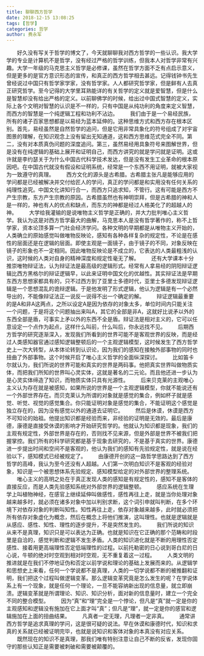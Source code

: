 ```yaml
---
title: 聊聊西方哲学
date: 2018-12-15 13:08:25
tags: [哲学]
categories: 哲学
author: 费永军
---
```

&emsp;&emsp;好久没有写关于哲学的博文了，今天就聊聊我对西方哲学的一些认识。我大学学的专业是计算机不是哲学，没有经过严格的哲学训练，但我本人对哲学非常有兴趣。大学一年级的马克思主义哲学是必修课，虽然在哲学方面不乏有点启示意义，但是更多的是官方意识形态的宣传，和真正的西方哲学相去甚远。记得钱钟书先生曾经说过中国只有哲学家学家，没有哲学家。人人都研究哲学家，但是鲜有人去真正研究哲学。至今记得的大学里耳熟能详的有关哲学的定义就是爱智慧，但是什么是智慧却没有给出严格的定义。以前聊佛学的时候，给出过中国式智慧的定义，实际上各个文明对智慧的认识是不一样的，只有中国是从纯功利的角度来定义智慧，而西方的智慧是一个纯逻辑工程和功利不沾边。
&emsp;&emsp;我们由于是一个易经民族，所有的诸子百家思想都是以易经为蓝本延伸的。这种思维方式和西方存在根本区别。首先，易经虽然是自然哲学的追问，但是它用非常具象化的符号组成了对宇宙图景的理解，在知识观念上没有留出无知通道，这和西方思维范式完全不同。第二，没有对本质真伪问题的深度追问。第三，虽然易经用具象符号来图解世界，但是没有在纯逻辑的基础上展开和证明自己，而西方讲究的就是学问就是证明。这或许就是李约瑟关于为什么中国古代科学技术发达，但是没有发生工业革命的根本原因吧。在中国古代就没有假设和证明系统，经常是一个东西不用证明，就被大家视为一致遵守的真理。
&emsp;&emsp;西方文化的源头是古希腊。古希腊主张凡是能够应用的学问都是已经被解决并交付给匠人的学问，真正的学问都是和实用没有任何关系的纯理性追究。中国文化讲知行合一，而西方只追求知，不管行。这有可能是西方不产生宗教，东方产生宗教的原因。古希腊虽然也有神明崇拜，但是古希腊的神和人是一样的，神也有人的优点和缺点，而东方的神都是经过人格美化了的超越人的神。
&emsp;&emsp;大学给我灌输的是说唯物主义哲学是正确的，并大力批判唯心主义哲学。我认为这是对西方哲学最大的曲解，马克思本人是没有哲学著作的，称不上哲学家，资本论顶多算一门社会经济学问。各种文明的早期都是从唯物主义开始的，人类确立的原始感觉叫做唯物反映论，感知有各种各样复杂的规定性，不论是在感性的层面还是在逻辑的层面。即使主观是一面镜子，由于镜子的不同，对象反映在镜子的形象也不一定相同。因此唯物反映论是不成立的，它表达的人类最粗浅的认识，这时候的人类对自身的精神深度和规定性毫无了解。
&emsp;&emsp;还有大学课本十分推崇唯物辩证法，认为辩证法是最高级的逻辑形式。经常有人拿易经的阴阳辩证逻辑比西方黑格尔的辩证逻辑早，以此来证明中国文化的优越性。其实辩证法是早期东西方思想家都具有的，只不过西方到了亚里士多德时代，亚里士多德发现辩证逻辑是一个思想混乱的诡辩逻辑。于是他发明了形式逻辑，他认为逻辑是有一个必然导出的，不能像辩证法正一说反一说得不出一个确定的解。
&emsp;&emsp;辩证逻辑最重要的是A和非A这两点，之所以设定A是因为依存的对象太多，单位时间内只能关注一个问题，于是将这个问题抽出来叫A，其它的全部是非A，这就好比说矛以外的东西全部是盾，可事实上矛以外的东西不全是盾。辩证法是相对主义的，它可以任意设定一个点作为起点，这样什么叫前，什么叫后，你永远找不见。
&emsp;&emsp;后期西方哲学的研究逐渐深入，发现我们所看到的世界可能不是客观世界的反映，而是经过人类感知器官通过感知逻辑整顿后的一个主观逻辑模型，这时候发生了西方哲学史上一次大转型，从本体论转到认识论，因为我们的感知在接触外部事物的同时也扭曲了外部事物。这个时候开启了唯心主义哲学的全面纵深探讨。
&emsp;&emsp;比如笛卡尔就认为，我们所说的世界可能和真实的世界是两码事。他把真实世界叫做物质实体，而把我们所知的世界叫心灵实体，这就是著名的二元论。而且他还进一步认为是心灵实体缔造了知识，而物质实体只具有光源性。
&emsp;&emsp;后来贝克莱的主观唯心主义认为存在就是被感知，如果所说的世界是一个主观逻辑模型，你就不能说还有一个外部世界存在。而贝克莱认为所谓的对象就是感觉的集合，例如杯子就是感觉、听觉、视觉的感觉集合。你只能证明对象是感觉的集合，不能证明这个感觉是独立存在的，因为没有感觉以外的通道去证明它。
&emsp;&emsp;然后是休谟，休谟是西方不可知论的始祖。他提出知识都是经验而来，非经验的证明是无效的。最后是康德，康德是直接受休谟的影响才开始研究哲学的。他就认为知识都是现象，我们的主观有规定性，外部世界是存在的，否则找不见来源，但是外部是世界不被我们把握掌控。我们所有的科学研究都是基于现象去研究的，不是基于真实的世界。康德进一步提出时间和空间不是客观的，他认为我们的感知有先验规定性，就是说在经验以下，感知模式已经被规定了。
&emsp;&emsp;由康德开创的这一路哲学思路达到了西方哲学的高峰，我认为至今还没有人超越。人们第一次明白知识不是客观的经验对象，知识是一个被思想体系先验规定、感知模型给定的对外部世界的整理系统。
&emsp;&emsp;唯心主义的高明之处在于真正发现人类的感知是有规定性的，感知不是客体的直接反应，而是人类先验感知系统对外部世界的逻辑整顿。
&emsp;&emsp;感应系统在生理学上叫植物神经，在感官上继续延伸叫做感性，感性再往上走，就是当你处理对象越来越多时，就必须在诸多对象中加以判别求断，这个词引申就叫判断，在多个环境下对依存对象的判断叫知性。知性再往上走，依存对象越来越多，此时就必须把所有依存对象虚化为概念，然后在概念上将他们推演，这叫理性。也就是逻辑就是从感应、感性、知性、理性的逐步提升，不是突然发生的。
&emsp;&emsp;我们所说的知识从来不是真理，知识只是可以表达为正确。也就是知识在它正确的那个范畴和时段里是自洽的，感觉判断和逻辑不发生矛盾。人类的知识进化就是不断的用理性否定感性、接着用更高端理性否定低端理性的过程。以前托勒密的日心说到哥白尼的日心说，牛顿的绝对时空观到相对时空观，无不重复着这一过程。
&emsp;&emsp;人类文明的推进就是在我们不停地证伪和否定以前学说和理论的基础上发展而来的。从逻辑学和思想史上来看，任何一个学说都不是真理，人类的一切学说都不断的被推翻和证明，我们把这个过程叫做逻辑变革。那么逻辑变革究竟是怎么发生的呢？在学说体系上有一个现象，就是任何一个理论，一旦不能容纳新出现的信息量，就立即崩溃。逻辑变革就是所谓理论、知识、知识分析，面对新的信息量时，建立一个完全不同的整合模型。
&emsp;&emsp;因为“真”和“理”完全是一个悖论，但凡是“真”就一定是你的主观感知和逻辑没有施加在它上面才叫“真”；但凡是“理”，就一定是你的感官和逻辑施加在上面的扭曲结果。
&emsp;&emsp;凡真者一定无理，凡理者一定非真。
&emsp;&emsp;通常讲西方哲学是追求真理的学问，这是很可疑的说法。早在休谟和康德时代，知识和求真的关系就已经被证明完毕，也就是说知识和客体对象的本真没有对应关系。
&emsp;&emsp;既然现在的知识不是真理，那我们唯有特别注意让自己不断的反省，发现你固守的那些认知正是需要被刺破和需要被颠覆的。

